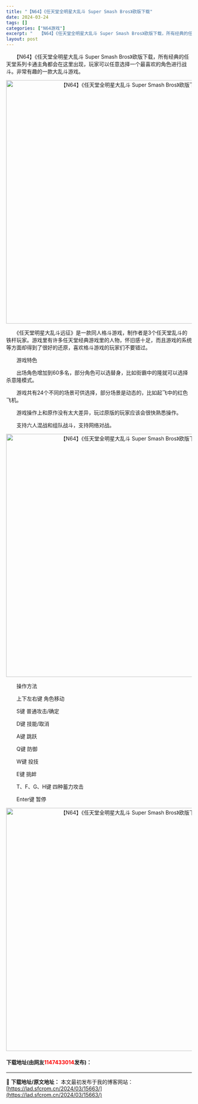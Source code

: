 ```yaml
---
title: "【N64】《任天堂全明星大乱斗 Super Smash Bros》欧版下载"
date: 2024-03-24
tags: []
categories: ["N64游戏"]
excerpt: "　　【N64】《任天堂全明星大乱斗 Super Smash Bros》欧版下载，所有经典的任天堂系列卡通主角都会在这里出现，玩家可以任意选择一个最喜欢的角色进行战斗。非常有趣的一款大乱斗游戏。 　　《任天堂明星大乱斗远征》是一款同人格斗游戏，制作者是3个任天堂乱斗的铁杆玩家。游戏里有许多任天堂经典游&hellip;"
layout: post
---
```


 <p>　　【N64】《任天堂全明星大乱斗 Super Smash Bros》欧版下载，所有经典的任天堂系列卡通主角都会在这里出现，玩家可以任意选择一个最喜欢的角色进行战斗。非常有趣的一款大乱斗游戏。</p> <p align="center"><img align="" border="0" src="https://lad.sfcrom.cn/wp-content/uploads/2024/03/20240324_660044d9593dd.png" width="658" alt="【N64】《任天堂全明星大乱斗 Super Smash Bros》欧版下载" /></p> <p>　　《任天堂明星大乱斗远征》是一款同人格斗游戏，制作者是3个任天堂乱斗的铁杆玩家。游戏里有许多任天堂经典游戏里的人物，怀旧感十足，而且游戏的系统等方面却得到了很好的还原，喜欢格斗游戏的玩家们不要错过。</p> <p>　　游戏特色</p> <p>　　出场角色增加到60多名，部分角色可以选替身，比如街霸中的隆就可以选择杀意隆模式。</p> <p>　　游戏共有24个不同的场景可供选择，部分场景是动态的，比如起飞中的红色飞机。</p> <p>　　游戏操作上和原作没有太大差异，玩过原版的玩家应该会很快熟悉操作。</p> <p>　　支持六人混战和组队战斗，支持网络对战。</p> <p align="center"><img align="" border="0" src="https://lad.sfcrom.cn/wp-content/uploads/2024/03/20240324_660044dabf9e8.png" width="657" alt="【N64】《任天堂全明星大乱斗 Super Smash Bros》欧版下载" /></p> <p>　　操作方法</p> <p>　　上下左右键 角色移动</p> <p>　　S键 普通攻击/确定</p> <p>　　D键 技能/取消</p> <p>　　A键 跳跃</p> <p>　　Q键 防御</p> <p>　　W键 投技</p> <p>　　E键 挑衅</p> <p>　　T、F、G、H键 四种蓄力攻击</p> <p>　　Enter键 暂停</p> <p align="center"><img align="" border="0" src="https://lad.sfcrom.cn/wp-content/uploads/2024/03/20240324_660044dc68c51.png" width="657" alt="【N64】《任天堂全明星大乱斗 Super Smash Bros》欧版下载" /></p> <p><h4>下载地址(由网友<font color="red">1147433014</font>发布)：</h4></p> 

---
📖 **下载地址/原文地址：** 本文最初发布于我的博客网站：[https://lad.sfcrom.cn/2024/03/15663/](https://lad.sfcrom.cn/2024/03/15663/)
